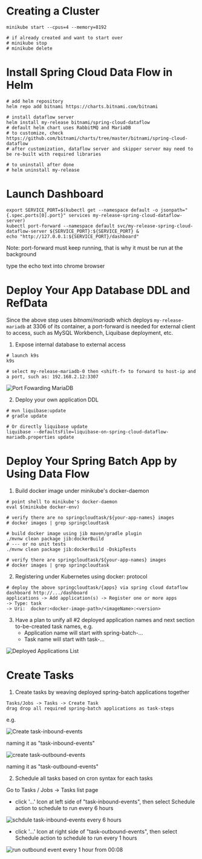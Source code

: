 # Creating a Cluster

```shell
minikube start --cpus=4 --memory=8192

# if already created and want to start over
# minikube stop
# minikube delete
```

# Install Spring Cloud Data Flow in Helm

```shell
# add helm repository
helm repo add bitnami https://charts.bitnami.com/bitnami

# install dataflow server
helm install my-release bitnami/spring-cloud-dataflow
# default helm chart uses RabbitMQ and MariaDB 
# to customize, check https://github.com/bitnami/charts/tree/master/bitnami/spring-cloud-dataflow
# after customization, dataflow server and skipper server may need to be re-built with required libraries

# to uninstall after done
# helm uninstall my-release
```

# Launch Dashboard

```shell
export SERVICE_PORT=$(kubectl get --namespace default -o jsonpath="{.spec.ports[0].port}" services my-release-spring-cloud-dataflow-server)
kubectl port-forward --namespace default svc/my-release-spring-cloud-dataflow-server ${SERVICE_PORT}:${SERVICE_PORT} & 
echo "http://127.0.0.1:${SERVICE_PORT}/dashboard"
```

Note: port-forward must keep running, that is why it must be run at the background

type the echo text into chrome browser

# Deploy Your App Database DDL and RefData

Since the above step uses *bitnami/mariadb* which deploys `my-release-mariadb` at 3306 of its container, a port-forward is needed for external client to access, such as MySQL Workbench, Liquibase deployment, etc.

1. Expose internal database to external access

```shell
# launch k9s
k9s

# select my-release-mariadb-0 then <shift-f> to forward to host-ip and a port, such as: 192.168.2.12:3307
```

![Port Fowarding MariaDB](./images/spring-cloud-dataflow-mariadb-port-forward.png)

2. Deploy your own application DDL

```shell
# mvn liquibase:update
# gradle update

# Or directly liquibase update
liquibase --defaultsFile=liquibase-on-spring-cloud-dataflow-mariadb.properties update
```

# Deploy Your Spring Batch App by Using Data Flow

1. Build docker image under minikube's docker-daemon

```shell
# point shell to minikube's docker-daemon
eval $(minikube docker-env)

# verify there are no springcloudtask/${your-app-names} images 
# docker images | grep springcloudtask

# build docker image using jib maven/gradle plugin
./mvnw clean package jib:dockerBuild
# --- or no unit tests
./mvnw clean package jib:dockerBuild -DskipTests

# verify there are springcloudtask/${your-app-names} images 
# docker images | grep springcloudtask

```

2. Registering under Kubernetes using docker: protocol

```shell
# deploy the above springcloudtask/{apps} via spring cloud dataflow dashboard http://.../dashboard
applications -> Add application(s) -> Register one or more apps 
-> Type: task
-> Uri:  docker:<docker-image-path>/<imageName>:<version>
```

3. Have a plan to unify all #2 deployed application names and next section to-be-created task names, e.g.
   - Application name will start with spring-batch-...
   - Task name will start with task-...

![Deployed Applications List](./images/after-spring-batch-apps-deployed.png)

# Create Tasks 

1. Create tasks by weaving deployed spring-batch applications together

```shell
Tasks/Jobs -> Tasks -> Create Task
drag drop all required spring-batch applications as task-steps
```

e.g.

![Create task-inbound-events](./images/creating-task-inbound-events.png)

naming it as "task-inbound-events"

![create task-outbound-events](./images/creating-task-outbound-events.png)

naming it as "task-outbound-events"

2. Schedule all tasks based on cron syntax for each tasks

Go to Tasks / Jobs -> Tasks list page

- click '...' Icon at left side of "task-inbound-events", then select Schedule action to schedule to run every 6 hours

![schdule task-inbound-events every 6 hours](./images/schedule-inbound-events-run-every-6-hours-from-1am.png)

- click '...' Icon at right side of "task-outbound-events", then select Schedule action to schedule to run every 1 hours

![run outbound event every 1 hour from 00:08](./images/schedule-outbound-events-run-every-hour-from-0008.png)



